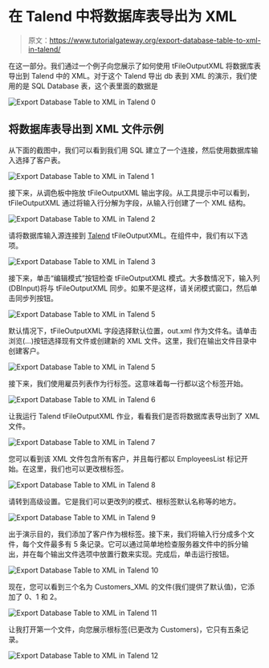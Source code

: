 # 在 Talend 中将数据库表导出为 XML

> 原文：<https://www.tutorialgateway.org/export-database-table-to-xml-in-talend/>

在这一部分。我们通过一个例子向您展示了如何使用 tFileOutputXML 将数据库表导出到 Talend 中的 XML。对于这个 Talend 导出 db 表到 XML 的演示，我们使用的是 SQL Database 表，这个表里面的数据是

![Export Database Table to XML in Talend 0](img/52e7f76ad1a706d511d475fb103f73f0.png)

## 将数据库表导出到 XML 文件示例

从下面的截图中，我们可以看到我们用 SQL 建立了一个连接，然后使用数据库输入选择了客户表。

![Export Database Table to XML in Talend 1](img/fe373daf643e7663f8cedb954e3282ac.png)

接下来，从调色板中拖放 tFileOutputXML 输出字段。从工具提示中可以看到，tFileOutputXML 通过将输入行分解为字段，从输入行创建了一个 XML 结构。

![Export Database Table to XML in Talend 2](img/6376f4555b34961ea0c96cf0df5b039e.png)

请将数据库输入源连接到 [Talend](https://www.tutorialgateway.org/talend-tutorial/) tFileOutputXML。在组件中，我们有以下选项。

![Export Database Table to XML in Talend 3](img/d3119b440abecbf5546927759350086f.png)

接下来，单击“编辑模式”按钮检查 tFileOutputXML 模式。大多数情况下，输入列(DBInput)将与 tFileOutputXML 同步。如果不是这样，请关闭模式窗口，然后单击同步列按钮。

![Export Database Table to XML in Talend 5](img/a3e39e1884b5ce43d51f9932d7bf6a6f.png)

默认情况下，tFileOutputXML 字段选择默认位置，out.xml 作为文件名。请单击浏览(…)按钮选择现有文件或创建新的 XML 文件。这里，我们在输出文件目录中创建客户。

![Export Database Table to XML in Talend 5](img/f697497291416613068815c6322b28c3.png)

接下来，我们使用雇员列表作为行标签。这意味着每一行都以这个标签开始。

![Export Database Table to XML in Talend 6](img/b931bab2a78f71d1163acc667d51294d.png)

让我运行 Talend tFileOutputXML 作业，看看我们是否将数据库表导出到了 XML 文件。

![Export Database Table to XML in Talend 7](img/2e0314ed674429164040907cbe73d6db.png)

您可以看到该 XML 文件包含所有客户，并且每行都以 EmployeesList 标记开始。在这里，我们也可以更改根标签。

![Export Database Table to XML in Talend 8](img/0168726596edec15685e855b32394266.png)

请转到高级设置。它是我们可以更改列的模式、根标签默认名称等的地方。

![Export Database Table to XML in Talend 9](img/5bc90c12a8e014dbc6dee5fd155e37ec.png)

出于演示目的，我们添加了客户作为根标签。接下来，我们将输入行分成多个文件，每个文件最多有 5 条记录。它可以通过简单地检查服务器文件中的拆分输出，并在每个输出文件选项中放置行数来实现。完成后，单击运行按钮。

![Export Database Table to XML in Talend 10](img/a9c845f9ef05e6dfa2416ab999a51776.png)

现在，您可以看到三个名为 Customers_XML 的文件(我们提供了默认值)，它添加了 0、1 和 2。

![Export Database Table to XML in Talend 11](img/c95e8d340b351e8393cd57ae9ec88697.png)

让我打开第一个文件，向您展示根标签(已更改为 Customers)，它只有五条记录。

![Export Database Table to XML in Talend 12](img/ed96cce86b4fd788f7cd4c220d1c1b04.png)